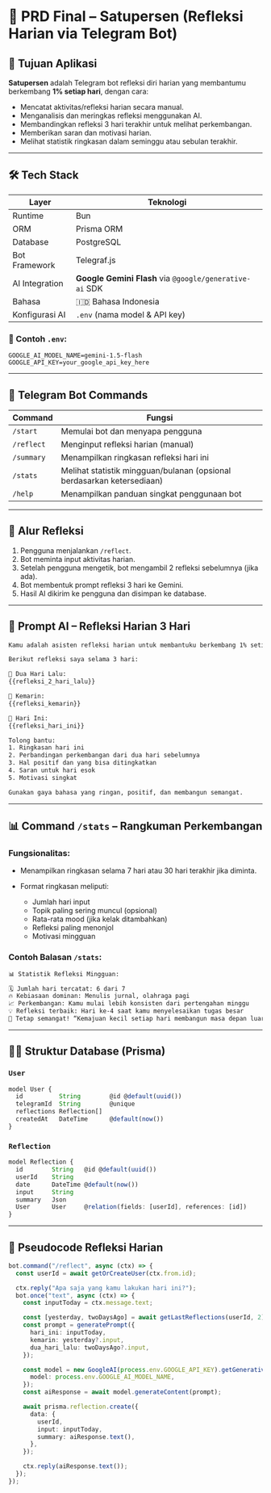 # 📘 PRD Final – Satupersen (Refleksi Harian via Telegram Bot)

## 🎯 Tujuan Aplikasi

**Satupersen** adalah Telegram bot refleksi diri harian yang membantumu berkembang **1% setiap hari**, dengan cara:

- Mencatat aktivitas/refleksi harian secara manual.
- Menganalisis dan meringkas refleksi menggunakan AI.
- Membandingkan refleksi 3 hari terakhir untuk melihat perkembangan.
- Memberikan saran dan motivasi harian.
- Melihat statistik ringkasan dalam seminggu atau sebulan terakhir.

---

## 🛠 Tech Stack

| Layer          | Teknologi                                               |
| -------------- | ------------------------------------------------------- |
| Runtime        | Bun                                                     |
| ORM            | Prisma ORM                                              |
| Database       | PostgreSQL                                              |
| Bot Framework  | Telegraf.js                                             |
| AI Integration | **Google Gemini Flash** via `@google/generative-ai` SDK |
| Bahasa         | 🇮🇩 Bahasa Indonesia                                     |
| Konfigurasi AI | `.env` (nama model & API key)                           |

### 📂 Contoh `.env`:

```env
GOOGLE_AI_MODEL_NAME=gemini-1.5-flash
GOOGLE_API_KEY=your_google_api_key_here
```

---

## 📱 Telegram Bot Commands

| Command    | Fungsi                                                                 |
| ---------- | ---------------------------------------------------------------------- |
| `/start`   | Memulai bot dan menyapa pengguna                                       |
| `/reflect` | Menginput refleksi harian (manual)                                     |
| `/summary` | Menampilkan ringkasan refleksi hari ini                                |
| `/stats`   | Melihat statistik mingguan/bulanan (opsional berdasarkan ketersediaan) |
| `/help`    | Menampilkan panduan singkat penggunaan bot                             |

---

## 🔁 Alur Refleksi

1. Pengguna menjalankan `/reflect`.
2. Bot meminta input aktivitas harian.
3. Setelah pengguna mengetik, bot mengambil 2 refleksi sebelumnya (jika ada).
4. Bot membentuk prompt refleksi 3 hari ke Gemini.
5. Hasil AI dikirim ke pengguna dan disimpan ke database.

---

## 🧠 Prompt AI – Refleksi Harian 3 Hari

```txt
Kamu adalah asisten refleksi harian untuk membantuku berkembang 1% setiap hari.

Berikut refleksi saya selama 3 hari:

📅 Dua Hari Lalu:
{{refleksi_2_hari_lalu}}

📅 Kemarin:
{{refleksi_kemarin}}

📅 Hari Ini:
{{refleksi_hari_ini}}

Tolong bantu:
1. Ringkasan hari ini
2. Perbandingan perkembangan dari dua hari sebelumnya
3. Hal positif dan yang bisa ditingkatkan
4. Saran untuk hari esok
5. Motivasi singkat

Gunakan gaya bahasa yang ringan, positif, dan membangun semangat.
```

---

## 📊 Command `/stats` – Rangkuman Perkembangan

### Fungsionalitas:

- Menampilkan ringkasan selama 7 hari atau 30 hari terakhir jika diminta.
- Format ringkasan meliputi:

  - Jumlah hari input
  - Topik paling sering muncul (opsional)
  - Rata-rata mood (jika kelak ditambahkan)
  - Refleksi paling menonjol
  - Motivasi mingguan

### Contoh Balasan `/stats`:

```txt
📊 Statistik Refleksi Mingguan:

🗓 Jumlah hari tercatat: 6 dari 7
🔥 Kebiasaan dominan: Menulis jurnal, olahraga pagi
📈 Perkembangan: Kamu mulai lebih konsisten dari pertengahan minggu
💡 Refleksi terbaik: Hari ke-4 saat kamu menyelesaikan tugas besar
🚀 Tetap semangat! “Kemajuan kecil setiap hari membangun masa depan luar biasa.”
```

---

## 🧑‍💻 Struktur Database (Prisma)

### `User`

```ts
model User {
  id          String        @id @default(uuid())
  telegramId  String        @unique
  reflections Reflection[]
  createdAt   DateTime      @default(now())
}
```

### `Reflection`

```ts
model Reflection {
  id        String   @id @default(uuid())
  userId    String
  date      DateTime @default(now())
  input     String
  summary   Json
  User      User     @relation(fields: [userId], references: [id])
}
```

---

## 🤖 Pseudocode Refleksi Harian

```ts
bot.command("/reflect", async (ctx) => {
  const userId = await getOrCreateUser(ctx.from.id);

  ctx.reply("Apa saja yang kamu lakukan hari ini?");
  bot.once("text", async (ctx) => {
    const inputToday = ctx.message.text;

    const [yesterday, twoDaysAgo] = await getLastReflections(userId, 2);
    const prompt = generatePrompt({
      hari_ini: inputToday,
      kemarin: yesterday?.input,
      dua_hari_lalu: twoDaysAgo?.input,
    });

    const model = new GoogleAI(process.env.GOOGLE_API_KEY).getGenerativeModel({
      model: process.env.GOOGLE_AI_MODEL_NAME,
    });
    const aiResponse = await model.generateContent(prompt);

    await prisma.reflection.create({
      data: {
        userId,
        input: inputToday,
        summary: aiResponse.text(),
      },
    });

    ctx.reply(aiResponse.text());
  });
});
```
